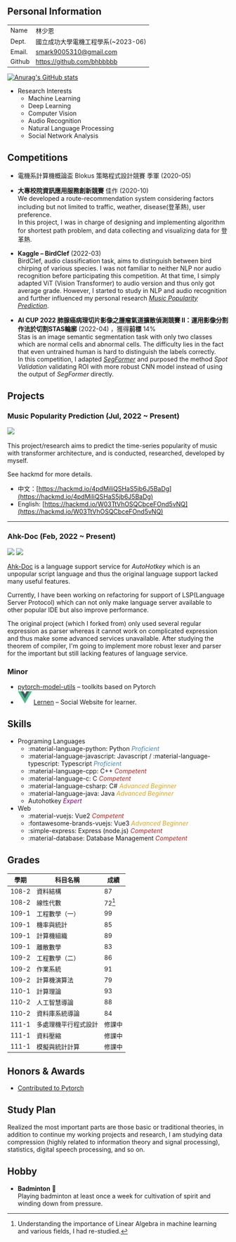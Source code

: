 ## Personal Information

|        |                                    |
| ------ | ---------------------------------- |
| Name   | 林少恩                             |
| Dept.  | 國立成功大學電機工程學系(~2023-06) | 
| Email. | smark9005310@gmail.com             |
| Github | https://github.com/bhbbbbb         |

[![Anurag's GitHub stats](https://github-readme-stats.vercel.app/api?username=bhbbbbb&count_private=true&show_icons=true&theme=transparent)](https://github.com/bhbbbbb)

- Research Interests
    - Machine Learning
    - Deep Learning
    - Computer Vision
    - Audio Recognition
    - Natural Language Processing
    - Social Network Analysis


## Competitions

- 電機系計算機概論盃 Blokus 策略程式設計競賽 季軍 (2020-05)

- **大專校院資訊應用服務創新競賽** 佳作 (2020-10)<br>
We developed a route-recommendation system considering factors including but not limited to traffic, weather, disease(登革熱), user preference.<br> In this project, I was in charge of designing and implementing algorithm for shortest path problem, and data collecting and visualizing data for 登革熱.
- **Kaggle &ndash; BirdClef** (2022-03) <br>
BirdClef, audio classification task, aims to distinguish between bird chirping of various species. I was not familiar to neither NLP nor audio recognition before participating this competition. At that time, I simply adapted ViT (Vision Transformer) to audio version and thus only got average grade. However, I started to study in NLP and audio recognition and further influenced my personal research [*Music Popularity Prediction*](#music+popularity+prediction+jul+2022++present).
- **AI CUP 2022 肺腺癌病理切片影像之腫瘤氣道擴散偵測競賽 II：運用影像分割作法於切割STAS輪廓** (2022-04) ，獲得**前標**  14% <br> Stas is an image semantic segmentation task with only two classes which are normal cells and abnormal cells. The difficulty lies in the fact that even untrained human is hard to distinguish the labels correctly. <br> In this competition, I adapted [*SegFormer*](https://arxiv.org/abs/2105.15203) and purposed the method *Spot Validation* validating ROI with more robust CNN model instead of using the output of *SegFormer* directly.

## Projects

### Music Popularity Prediction (Jul, 2022 ~ Present)

![](https://dsm01pap006files.storage.live.com/y4mN8gKrELGHWXQdsF5khhb48eymFEAH0HMcVKE7m8JtLeDnm_HLSvn4NrD9HrBjmsqrOrRWqjDFVxM5CgdYCFYpPFdlYjxKLlfNV4izGe-0RH_ftUlXDWDC7oPx2w_ko1bEDhWsqqg5DjUfvMJA7nGtDAwt-1Qqmf1titTH5SJF_gHWZsrev7bWzUrSLKhwO6J?width=1054&height=497&cropmode=none)


This project/research aims to predict the time-series popularity of music with transformer architecture, and is conducted, researched, developed by myself.

See hackmd for more details.

- 中文：[https://hackmd.io/4pdMiliQSHaS5jb6J5BaDg](https://hackmd.io/4pdMiliQSHaS5jb6J5BaDg)
- English: [https://hackmd.io/W03TtVhOSQCbceFOnd5vNQ](https://hackmd.io/W03TtVhOSQCbceFOnd5vNQ)

---

### Ahk-Doc (Feb, 2022 ~ Present)


<img src="https://img.shields.io/visual-studio-marketplace/d/bhbbbbb.vscode-autohotkey-ahkdoc?color=blue&label=vscode%20downloads&style=for-the-badge" style="display: inline"/>
<img src="https://img.shields.io/visual-studio-marketplace/r/bhbbbbb.vscode-autohotkey-ahkdoc?label=vscode%20rating&color=blue&style=for-the-badge" style="display: inline"/>

[Ahk-Doc](https://marketplace.visualstudio.com/items?itemName=bhbbbbb.vscode-autohotkey-ahkdoc) is a language support service for *AutoHotkey* which is an unpopular script language and thus the original language support lacked many useful features.

Currently, I have been working on refactoring for support of LSP(Language Server Protocol) which can not only make language server available to other popular IDE but also improve performance.

The original project (which I forked from) only used several regular expression as parser whereas it cannot work on complicated expression and thus make some advanced services unavailable. After studying the theorem of compiler, I'm going to implement more robust lexer and parser for the important but still lacking features of language service.



### Minor

- [pytorch-model-utils](https://github.com/bhbbbbb/pytorch-model-utils) &ndash; toolkits based on Pytorch
- <img src="https://raw.githubusercontent.com/bhbbbbb/Last_Wish/main/main_system/public/img/icons/favicon-32x32.png" style="display: inline"/> [Lernen](https://github.com/bhbbbbb/Last_Wish) &ndash; Social Website for learner. 


## Skills

- Programing Languages 
    - :material-language-python: Python *<span style="color: steelblue">Proficient</span>*
    - :material-language-javascript: Javascript / :material-language-typescript: Typescript *<span style="color: steelblue">Proficient</span>*
    - :material-language-cpp: C++ *<span style="color: firebrick">Competent</span>*
    - :material-language-c: C *<span style="color: firebrick">Competent</span>*
    - :material-language-csharp: C# *<span style="color: Goldenrod">Advanced Beginner</span>*
    - :material-language-java: Java *<span style="color: Goldenrod">Advanced Beginner</span>*
    - Autohotkey *<span style="color: purple">Expert</span>*
- Web
    - :material-vuejs: Vue2 *<span style="color: firebrick">Competent</span>*
    - :fontawesome-brands-vuejs: Vue3 *<span style="color: Goldenrod">Advanced Beginner</span>*
    - :simple-express: Express (node.js) *<span style="color: firebrick">Competent</span>*
    - :material-database: Database Management *<span style="color: firebrick">Competent</span>*

## Grades

| 學期  | 科目名稱             | 成績   |
| ----- | -------------------- | ------ |
| 108-2 | 資料結構             | 87     |
| 108-2 | 線性代數             | 72[^la]   |
| 109-1 | 工程數學（一）       | 99     |
| 109-1 | 機率與統計           | 85     |
| 109-1 | 計算機組織           | 89     |
| 109-1 | 離散數學             | 83     |
| 109-2 | 工程數學（二）       | 86     |
| 109-2 | 作業系統             | 91     |
| 109-2 | 計算機演算法         | 79     |
| 110-1 | 計算理論             | 93     |
| 110-2 | 人工智慧導論         | 88     |
| 110-2 | 資料庫系統導論       | 84     |
| 111-1 | 多處理機平行程式設計 | 修課中 |
| 111-1 | 資料壓縮             | 修課中 |
| 111-1 | 模擬與統計計算       | 修課中 |


[^la]: Understanding the importance of Linear Algebra in machine learning and various fields, I had re-studied.

## Honors & Awards

- [Contributed to Pytorch](https://github.com/pytorch/pytorch/pull/74807)

## Study Plan

Realized the most important parts are those basic or traditional theories, in addition to continue my working projects and research, I am studying data compression (highly related to information theory and signal processing), statistics, digital speech processing, and so on.


## Hobby

- **Badminton** :badminton: <br> Playing badminton at least once a week for cultivation of spirit and winding down from pressure.


